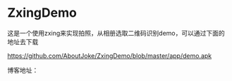 # ZxingDemo
这是一个使用zxing来实现拍照，从相册选取二维码识别demo，可以通过下面的地址去下载

https://github.com/AboutJoke/ZxingDemo/blob/master/app/demo.apk

博客地址：
